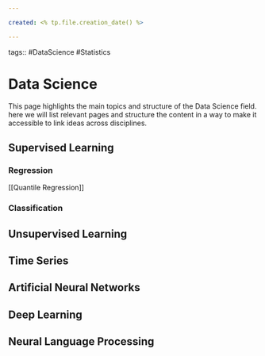 ```yaml
---

created: <% tp.file.creation_date() %>

---
```

tags:: #DataScience #Statistics

# Data Science

This page highlights the main topics and structure of the Data Science field. here we will list relevant pages and structure the content in a way to make it accessible to link ideas across disciplines. 

## Supervised Learning
### Regression
[[Quantile Regression]]
### Classification

## Unsupervised Learning

## Time Series

## Artificial Neural Networks

## Deep Learning

## Neural Language Processing